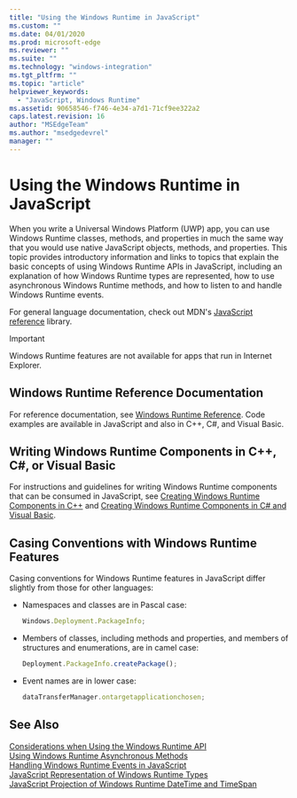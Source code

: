 ```yaml
---
title: "Using the Windows Runtime in JavaScript"
ms.custom: ""
ms.date: 04/01/2020
ms.prod: microsoft-edge
ms.reviewer: ""
ms.suite: ""
ms.technology: "windows-integration"
ms.tgt_pltfrm: ""
ms.topic: "article"
helpviewer_keywords: 
  - "JavaScript, Windows Runtime"
ms.assetid: 90658546-f746-4e34-a7d1-71cf9ee322a2
caps.latest.revision: 16
author: "MSEdgeTeam"
ms.author: "msedgedevrel"
manager: ""
---
```

# Using the Windows Runtime in JavaScript  

When you write a Universal Windows Platform \(UWP\) app, you can use Windows Runtime classes, methods, and properties in much the same way that you would use native JavaScript objects, methods, and properties.  This topic provides introductory information and links to topics that explain the basic concepts of using Windows Runtime APIs in JavaScript, including an explanation of how Windows Runtime types are represented, how to use asynchronous Windows Runtime methods, and how to listen to and handle Windows Runtime events.  

For general language documentation, check out MDN's [JavaScript reference][MDNJavascriptReference] library.  

> [!IMPORTANT]
> Windows Runtime features are not available for apps that run in Internet Explorer.  

## Windows Runtime Reference Documentation  

For reference documentation, see [Windows Runtime Reference][UwpApiIndex].  Code examples are available in JavaScript and also in C++, C#, and Visual Basic.  

## Writing Windows Runtime Components in C++, C#, or Visual Basic  

For instructions and guidelines for writing Windows Runtime components that can be consumed in JavaScript, see [Creating Windows Runtime Components in C++][WindowsUwpWinrtCpp] and [Creating Windows Runtime Components in C# and Visual Basic][WindowsUwpWinrtCsharpVb].  

## Casing Conventions with Windows Runtime Features  

Casing conventions for Windows Runtime features in JavaScript differ slightly from those for other languages:  

*   Namespaces and classes are in Pascal case:  
    
    ```javascript
    Windows.Deployment.PackageInfo;
    ```  
    
*   Members of classes, including methods and properties, and members of structures and enumerations, are in camel case:  
    
    ```javascript
    Deployment.PackageInfo.createPackage();
    ```  
    
*   Event names are in lower case:  
    
    ```javascript
    dataTransferManager.ontargetapplicationchosen;
    ```  

## See Also  

[Considerations when Using the Windows Runtime API][WindowsRuntimeConsiderationsApi]  
[Using Windows Runtime Asynchronous Methods][WindowsRuntimeAsynchronousMethods]   
[Handling Windows Runtime Events in JavaScript][WindowsRuntimeEventsJavascript]   
[JavaScript Representation of Windows Runtime Types][WindowsRuntimeJavascriptTypes]   
[JavaScript Projection of Windows Runtime DateTime and TimeSpan][WindowsRuntimeDatetimeTimespan]  
 
<!-- image links -->  

<!-- links  -->  

[WindowsRuntimeConsiderationsApi]: /microsoft-edge/windows-runtime/considerations-when-using-the-windows-runtime-api "Considerations when Using the Windows Runtime API"  
[WindowsRuntimeEventsJavascript]: /microsoft-edge/windows-runtime/handling-windows-runtime-events-in-javascript "Handling Windows Runtime Events in JavaScript"  
[WindowsRuntimeJavascriptTypes]: /microsoft-edge/windows-runtime/javascript-representation-of-windows-runtime-types "JavaScript Representation of Windows Runtime Types"  
[WindowsRuntimeAsynchronousMethods]: /microsoft-edge/windows-runtime/using-windows-runtime-asynchronous-methods "Using Windows Runtime Asynchronous Methods"  
[WindowsRuntimeDatetimeTimespan]: /microsoft-edge/windows-runtime/windows-runtime-datetime-and-timespan-representations "Windows Runtime DateTime and TimeSpan Representations  "  

[UwpApiIndex]: /uwp/api/index "Windows UWP Namespaces"  
[WindowsUwpWinrtCpp]: /windows/uwp/winrt-components/creating-windows-runtime-components-in-cpp "Windows Runtime components with C++/CX"  
[WindowsUwpWinrtCsharpVb]: /windows/uwp/winrt-components/creating-windows-runtime-components-in-csharp-and-visual-basic "Windows Runtime components with C# and Visual Basic"  

[MDNJavascriptReference]: https://developer.mozilla.org/docs/Web/JavaScript/Reference "JavaScript reference | MDN"  
